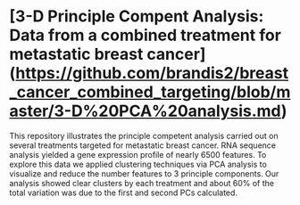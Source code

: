 # [3-D Principle Compent Analysis: Data from a combined treatment for metastatic breast cancer] (https://github.com/brandis2/breast_cancer_combined_targeting/blob/master/3-D%20PCA%20analysis.md) 
This repository illustrates the principle competent analysis carried out on several treatments targeted for metastatic breast cancer. RNA sequence analysis yielded a gene expression profile of nearly 6500 features. To explore this data we applied clustering techniques via PCA analysis to visualize and reduce the number features to 3 principle components. Our analysis showed clear clusters by each treatment and about 60% of the total variation was due to the first and second PCs calculated.  
